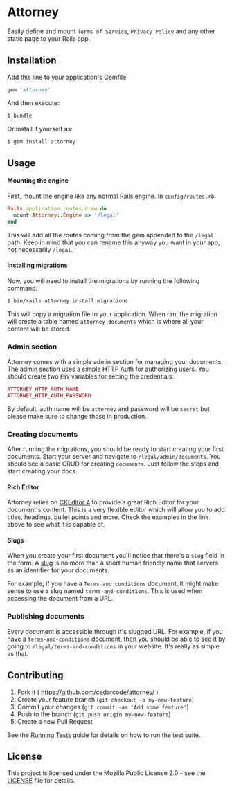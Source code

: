 # Attorney
Easily define and mount `Terms of Service`, `Privacy Policy` and
 any other static page to your Rails app.


## Installation
Add this line to your application's Gemfile:

```ruby
gem 'attorney'
```

And then execute:
```bash
$ bundle
```

Or install it yourself as:
```bash
$ gem install attorney
```

## Usage
#### Mounting the engine
First, mount the engine like any normal [Rails engine](http://guides.rubyonrails.org/engines.html#mounting-the-engine).
 In `config/routes.rb`:

```ruby
Rails.application.routes.draw do
  mount Attorney::Engine => '/legal'
end
```
This will add all the routes coming from the gem appended to the
 `/legal` path. Keep in mind that you can rename this anyway you want
 in your app, not necessarily `/legal`.

#### Installing migrations
Now, you will need to install the migrations by running the
 following command:
```bash
$ bin/rails attorney:install:migrations
```

This will copy a migration file to your application. When ran,
 the migration will create a table named `attorney_documents`
 which is where all your content will be stored.

### Admin section
Attorney comes with a simple admin section for managing your
 documents. The admin section uses a simple HTTP Auth for
 authorizing users. You should create two `ENV` variables for
 setting the credentials:

```ruby
ATTORNEY_HTTP_AUTH_NAME
ATTORNEY_HTTP_AUTH_PASSWORD
```

By default, auth name will be `attorney` and password will be
 `secret` but please make sure to change those in production.

### Creating documents
After running the migrations, you should be ready to start creating
 your first documents. Start your server and navigate to
 `/legal/admin/documents`. You should see a basic CRUD for creating
 `documents`. Just follow the steps and start creating your docs.

#### Rich Editor
Attorney relies on [CKEditor 4](https://ckeditor.com/ckeditor-4/#article)
 to provide a great Rich Editor for your document's content. This
 is a very flexible editor which will allow you to add titles,
 headings, bullet points and more. Check the examples in the link
 above to see what it is capable of.

#### Slugs
When you create your first document you'll notice that there's a
 `slug` field in the form. A [slug](https://en.wikipedia.org/wiki/Slug_(publishing))
 is no more than a short human friendly name that servers as an
 identifier for your documents.

For example, if you have a `Terms and conditions` document, it might
 make sense to use a slug named `terms-and-conditions`. This is
 used when accessing the document from a URL.

### Publishing documents
Every document is accessible through it's slugged URL. For example,
 if you have a `terms-and-conditions` document, then you should be
 able to see it by going to `/legal/terms-and-conditions` in
 your website. It's really as simple as that.

## Contributing

1. Fork it ( https://github.com/cedarcode/attorney/ )
2. Create your feature branch (`git checkout -b my-new-feature`)
3. Commit your changes (`git commit -am 'Add some feature'`)
4. Push to the branch (`git push origin my-new-feature`)
5. Create a new Pull Request

See the [Running Tests](RUNNING_TESTS.md) guide for details on how to run the test suite.

## License

This project is licensed under the Mozilla Public License 2.0 - see the [LICENSE](LICENSE) file for details.
